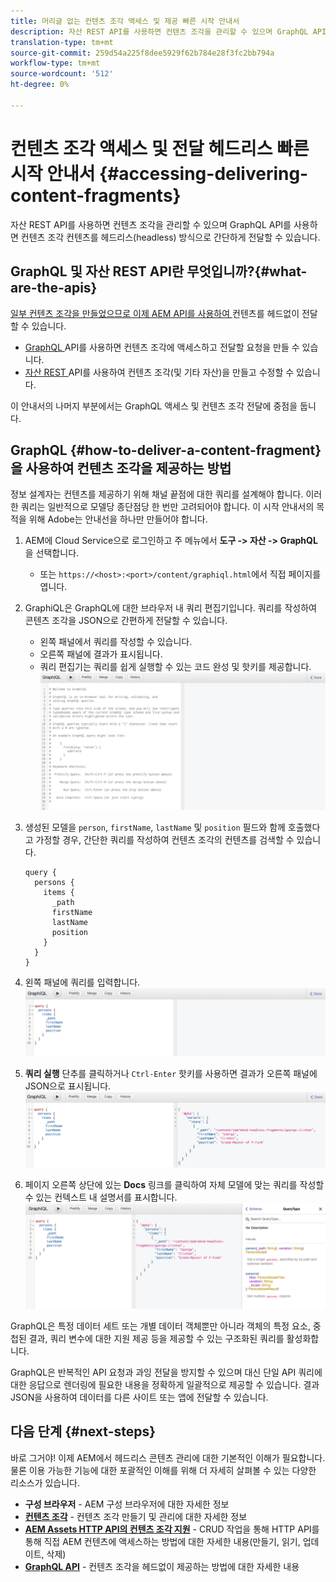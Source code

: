 ```yaml
---
title: 머리글 없는 컨텐츠 조각 액세스 및 제공 빠른 시작 안내서
description: 자산 REST API를 사용하면 컨텐츠 조각을 관리할 수 있으며 GraphQL API를 사용하면 컨텐츠 조각 컨텐츠를 헤드리스(headless) 방식으로 간단하게 전달할 수 있습니다.
translation-type: tm+mt
source-git-commit: 259d54a225f8dee5929f62b784e28f3fc2bb794a
workflow-type: tm+mt
source-wordcount: '512'
ht-degree: 0%

---
```



# 컨텐츠 조각 액세스 및 전달 헤드리스 빠른 시작 안내서 {#accessing-delivering-content-fragments}

자산 REST API를 사용하면 컨텐츠 조각을 관리할 수 있으며 GraphQL API를 사용하면 컨텐츠 조각 컨텐츠를 헤드리스(headless) 방식으로 간단하게 전달할 수 있습니다.

## GraphQL 및 자산 REST API란 무엇입니까?{#what-are-the-apis}

[일부 컨텐츠 조각을 만들었으므로 이제 AEM API를 사용하여 ](create-content-fragment.md) 컨텐츠를 헤드없이 전달할 수 있습니다.

* [GraphQL ](/help/assets/content-fragments/graphql-api-content-fragments.md) API를 사용하면 컨텐츠 조각에 액세스하고 전달할 요청을 만들 수 있습니다.
* [자산 REST ](/help/assets/content-fragments/assets-api-content-fragments.md) API를 사용하여 컨텐츠 조각(및 기타 자산)을 만들고 수정할 수 있습니다.

이 안내서의 나머지 부분에서는 GraphQL 액세스 및 컨텐츠 조각 전달에 중점을 둡니다.

## GraphQL {#how-to-deliver-a-content-fragment}을 사용하여 컨텐츠 조각을 제공하는 방법

정보 설계자는 컨텐츠를 제공하기 위해 채널 끝점에 대한 쿼리를 설계해야 합니다. 이러한 쿼리는 일반적으로 모델당 종단점당 한 번만 고려되어야 합니다. 이 시작 안내서의 목적을 위해 Adobe는 안내선을 하나만 만들어야 합니다.

1. AEM에 Cloud Service으로 로그인하고 주 메뉴에서 **도구 -> 자산 -> GraphQL**&#x200B;을 선택합니다.
   * 또는 `https://<host>:<port>/content/graphiql.html`에서 직접 페이지를 엽니다.

1. GraphiQL은 GraphQL에 대한 브라우저 내 쿼리 편집기입니다. 쿼리를 작성하여 콘텐츠 조각을 JSON으로 간편하게 전달할 수 있습니다.
   * 왼쪽 패널에서 쿼리를 작성할 수 있습니다.
   * 오른쪽 패널에 결과가 표시됩니다.
   * 쿼리 편집기는 쿼리를 쉽게 실행할 수 있는 코드 완성 및 핫키를 제공합니다.
      ![GraphiQL 편집기](../assets/graphiql.png)

1. 생성된 모델을 `person`, `firstName`, `lastName` 및 `position` 필드와 함께 호출했다고 가정할 경우, 간단한 쿼리를 작성하여 컨텐츠 조각의 컨텐츠를 검색할 수 있습니다.

   ```text
   query {
     persons {
       items {
         _path
         firstName
         lastName
         position
       }
     }
   }
   ```

1. 왼쪽 패널에 쿼리를 입력합니다.
   ![GraphiQL 쿼리](../assets/graphiql-query.png)

1. **쿼리 실행** 단추를 클릭하거나 `Ctrl-Enter` 핫키를 사용하면 결과가 오른쪽 패널에 JSON으로 표시됩니다.
   ![GraphiQL 결과](../assets/graphiql-results.png)

1. 페이지 오른쪽 상단에 있는 **Docs** 링크를 클릭하여 자체 모델에 맞는 쿼리를 작성할 수 있는 컨텍스트 내 설명서를 표시합니다.
   ![GraphiQL 설명서](../assets/graphiql-documentation.png)

GraphQL은 특정 데이터 세트 또는 개별 데이터 객체뿐만 아니라 객체의 특정 요소, 중첩된 결과, 쿼리 변수에 대한 지원 제공 등을 제공할 수 있는 구조화된 쿼리를 활성화합니다.

GraphQL은 반복적인 API 요청과 과잉 전달을 방지할 수 있으며 대신 단일 API 쿼리에 대한 응답으로 렌더링에 필요한 내용을 정확하게 일괄적으로 제공할 수 있습니다. 결과 JSON을 사용하여 데이터를 다른 사이트 또는 앱에 전달할 수 있습니다.

## 다음 단계 {#next-steps}

바로 그거야! 이제 AEM에서 헤드리스 콘텐츠 관리에 대한 기본적인 이해가 필요합니다. 물론 이용 가능한 기능에 대한 포괄적인 이해를 위해 더 자세히 살펴볼 수 있는 다양한 리소스가 있습니다.

* **구성 브라우저**  - AEM 구성 브라우저에 대한 자세한 정보
* **[컨텐츠 조각](/help/assets/content-fragments/content-fragments.md)**  - 컨텐츠 조각 만들기 및 관리에 대한 자세한 정보
* **[AEM Assets HTTP API의 컨텐츠 조각 지원](/help/assets/content-fragments/assets-api-content-fragments.md)**  - CRUD 작업을 통해 HTTP API를 통해 직접 AEM 컨텐츠에 액세스하는 방법에 대한 자세한 내용(만들기, 읽기, 업데이트, 삭제)
* **[GraphQL API](/help/assets/content-fragments/graphql-api-content-fragments.md)**  - 컨텐츠 조각을 헤드없이 제공하는 방법에 대한 자세한 내용
